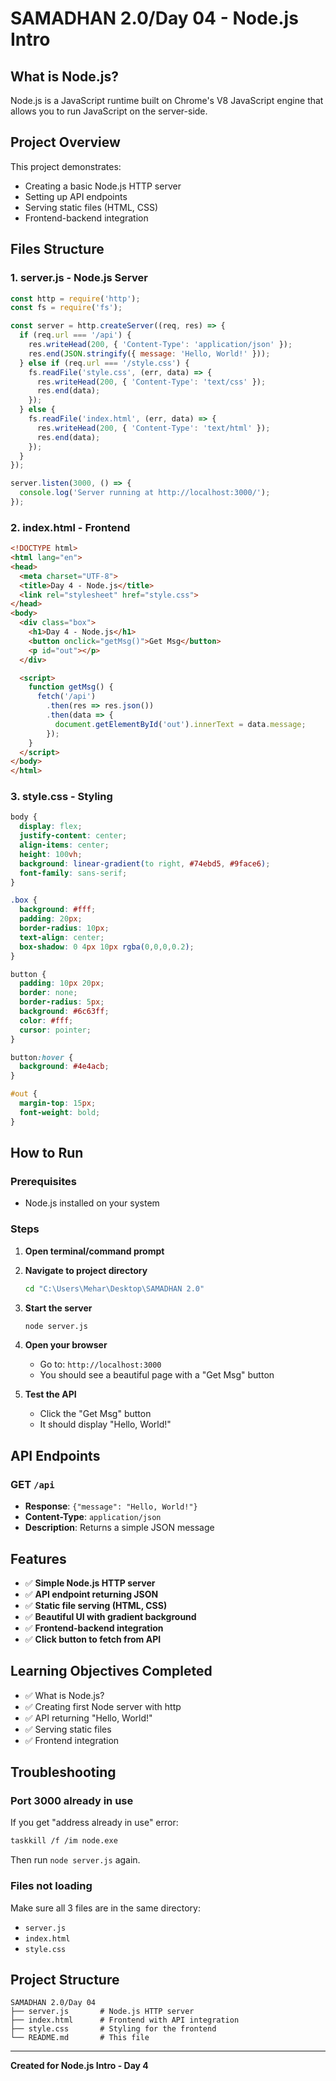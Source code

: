 # SAMADHAN 2.0/Day 04 - Node.js Intro

## What is Node.js?
Node.js is a JavaScript runtime built on Chrome's V8 JavaScript engine that allows you to run JavaScript on the server-side.

## Project Overview
This project demonstrates:
- Creating a basic Node.js HTTP server
- Setting up API endpoints
- Serving static files (HTML, CSS)
- Frontend-backend integration

## Files Structure

### 1. **server.js** - Node.js Server
```javascript
const http = require('http');
const fs = require('fs');

const server = http.createServer((req, res) => {
  if (req.url === '/api') {
    res.writeHead(200, { 'Content-Type': 'application/json' });
    res.end(JSON.stringify({ message: 'Hello, World!' }));
  } else if (req.url === '/style.css') {
    fs.readFile('style.css', (err, data) => {
      res.writeHead(200, { 'Content-Type': 'text/css' });
      res.end(data);
    });
  } else {
    fs.readFile('index.html', (err, data) => {
      res.writeHead(200, { 'Content-Type': 'text/html' });
      res.end(data);
    });
  }
});

server.listen(3000, () => {
  console.log('Server running at http://localhost:3000/');
});
```

### 2. **index.html** - Frontend
```html
<!DOCTYPE html>
<html lang="en">
<head>
  <meta charset="UTF-8">
  <title>Day 4 - Node.js</title>
  <link rel="stylesheet" href="style.css">
</head>
<body>
  <div class="box">
    <h1>Day 4 - Node.js</h1>
    <button onclick="getMsg()">Get Msg</button>
    <p id="out"></p>
  </div>

  <script>
    function getMsg() {
      fetch('/api')
        .then(res => res.json())
        .then(data => {
          document.getElementById('out').innerText = data.message;
        });
    }
  </script>
</body>
</html>
```

### 3. **style.css** - Styling
```css
body {
  display: flex;
  justify-content: center;
  align-items: center;
  height: 100vh;
  background: linear-gradient(to right, #74ebd5, #9face6);
  font-family: sans-serif;
}

.box {
  background: #fff;
  padding: 20px;
  border-radius: 10px;
  text-align: center;
  box-shadow: 0 4px 10px rgba(0,0,0,0.2);
}

button {
  padding: 10px 20px;
  border: none;
  border-radius: 5px;
  background: #6c63ff;
  color: #fff;
  cursor: pointer;
}

button:hover {
  background: #4e4acb;
}

#out {
  margin-top: 15px;
  font-weight: bold;
}
```

## How to Run

### Prerequisites
- Node.js installed on your system

### Steps
1. **Open terminal/command prompt**
2. **Navigate to project directory**
   ```bash
   cd "C:\Users\Mehar\Desktop\SAMADHAN 2.0"
   ```

3. **Start the server**
   ```bash
   node server.js
   ```

4. **Open your browser**
   - Go to: `http://localhost:3000`
   - You should see a beautiful page with a "Get Msg" button

5. **Test the API**
   - Click the "Get Msg" button
   - It should display "Hello, World!"

## API Endpoints

### GET `/api`
- **Response**: `{"message": "Hello, World!"}`
- **Content-Type**: `application/json`
- **Description**: Returns a simple JSON message

## Features
- ✅ **Simple Node.js HTTP server**
- ✅ **API endpoint returning JSON**
- ✅ **Static file serving (HTML, CSS)**
- ✅ **Beautiful UI with gradient background**
- ✅ **Frontend-backend integration**
- ✅ **Click button to fetch from API**

## Learning Objectives Completed
- ✅ What is Node.js?
- ✅ Creating first Node server with http
- ✅ API returning "Hello, World!"
- ✅ Serving static files
- ✅ Frontend integration

## Troubleshooting

### Port 3000 already in use
If you get "address already in use" error:
```bash
taskkill /f /im node.exe
```
Then run `node server.js` again.

### Files not loading
Make sure all 3 files are in the same directory:
- `server.js`
- `index.html`
- `style.css`

## Project Structure
```
SAMADHAN 2.0/Day 04
├── server.js       # Node.js HTTP server
├── index.html      # Frontend with API integration
├── style.css       # Styling for the frontend
└── README.md       # This file
```

---
**Created for Node.js Intro - Day 4**
